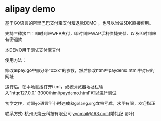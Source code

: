alipay demo
==========

基于GO语言的阿里巴巴支付宝支付和退款DEMO ，也可以当做SDK直接使用。

支持三种接口：即时到账WEB支付，即时到账WAP手机快捷支付，以及即时到账有密退款

    
本DEMO用于测试支付宝支付  


使用方法：  

修改alipay.go中部分带"xxxx"的参数，然后修改html中paydemo.html中对应的网址  

运行后，在本地直接打开html，或者浏览器地址栏输入"http:127.0.0.1:3000/html/paydemo.html"可以进行测试  

初学之作，对照go语言半小时速成和golang.org文档写成，水平有限，欢迎指正  

联系方式: 杭州火烧云科技有限公司 yycmail@163.com(婚礼纪 老叶)
